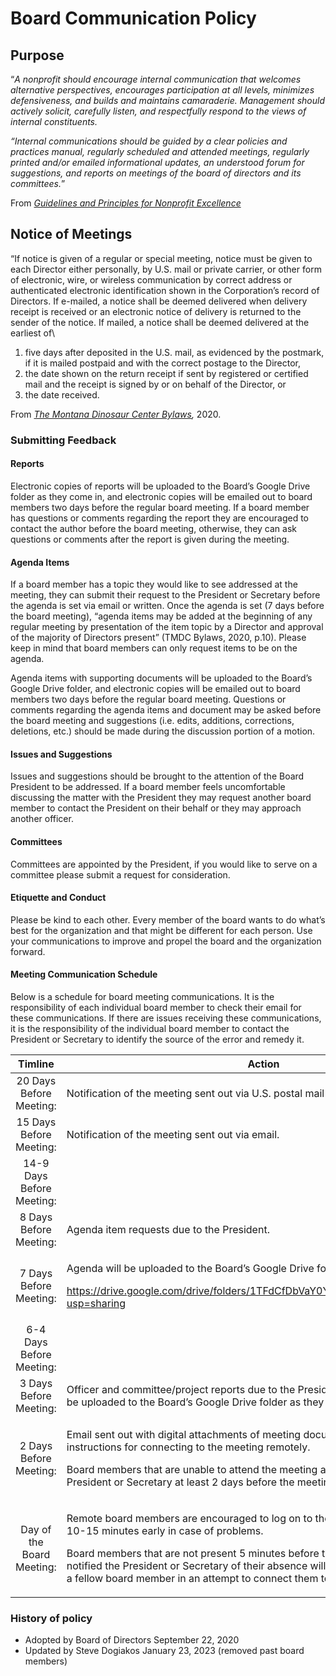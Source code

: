 # Board Communication Policy

## Purpose

“_A nonprofit should encourage internal communication that welcomes alternative perspectives, encourages participation at all levels, minimizes defensiveness, and builds and maintains camaraderie. Management should actively solicit, carefully listen, and respectfully respond to the views of internal constituents._

_“Internal communications should be guided by a clear policies and practices manual, regularly scheduled and attended meetings, regularly printed and/or emailed informational updates, an understood forum for suggestions, and reports on meetings of the board of directors and its committees._”

From [_Guidelines and Principles for Nonprofit Excellence_](https://guidelinesandprinciples.org/wiki/index.php/Communications_Plan)

## Notice of Meetings

“If notice is given of a regular or special meeting, notice must be given to each Director either personally, by U.S. mail or private carrier, or other form of electronic, wire, or wireless communication by correct address or authenticated electronic identification shown in the Corporation’s record of Directors. If e-mailed, a notice shall be deemed delivered when delivery receipt is received or an electronic notice of delivery is returned to the sender of the notice. If mailed, a notice shall be deemed delivered at the earliest of\


1. five days after deposited in the U.S. mail, as evidenced by the postmark, if it is mailed postpaid and with the correct postage to the Director,
2. the date shown on the return receipt if sent by registered or certified mail and the receipt is signed by or on behalf of the Director, or
3. the date received.

From [_The Montana Dinosaur Center Bylaws_](https://docs.tmdinosaurcenter.org/policies-and-info/KHxCR15iKwLXTyQyEIfo/v/bylaws/bylaws)_,_ 2020.

### Submitting Feedback

#### Reports

Electronic copies of reports will be uploaded to the Board’s Google Drive folder as they come in, and electronic copies will be emailed out to board members two days before the regular board meeting. If a board member has questions or comments regarding the report they are encouraged to contact the author before the board meeting, otherwise, they can ask questions or comments after the report is given during the meeting.

#### Agenda Items

If a board member has a topic they would like to see addressed at the meeting, they can submit their request to the President or Secretary before the agenda is set via email or written. Once the agenda is set (7 days before the board meeting), “agenda items may be added at the beginning of any regular meeting by presentation of the item topic by a Director and approval of the majority of Directors present” (TMDC Bylaws, 2020, p.10). Please keep in mind that board members can only request items to be on the agenda.

Agenda items with supporting documents will be uploaded to the Board’s Google Drive folder, and electronic copies will be emailed out to board members two days before the regular board meeting. Questions or comments regarding the agenda items and document may be asked before the board meeting and suggestions (i.e. edits, additions, corrections, deletions, etc.) should be made during the discussion portion of a motion.

#### Issues and Suggestions

Issues and suggestions should be brought to the attention of the Board President to be addressed. If a board member feels uncomfortable discussing the matter with the President they may request another board member to contact the President on their behalf or they may approach another officer.

#### Committees

Committees are appointed by the President, if you would like to serve on a committee please submit a request for consideration.

#### Etiquette and Conduct

Please be kind to each other. Every member of the board wants to do what’s best for the organization and that might be different for each person. Use your communications to improve and propel the board and the organization forward.

#### Meeting Communication Schedule

Below is a schedule for board meeting communications. It is the responsibility of each individual board member to check their email for these communications. If there are issues receiving these communications, it is the responsibility of the individual board member to contact the President or Secretary to identify the source of the error and remedy it.

<table><thead><tr><th width="250" align="center">Timline</th><th>Action</th></tr></thead><tbody><tr><td align="center">20 Days Before Meeting:</td><td>Notification of the meeting sent out via U.S. postal mail (if necessary).</td></tr><tr><td align="center">15 Days Before Meeting:</td><td>Notification of the meeting sent out via email.</td></tr><tr><td align="center">14-9 Days Before Meeting:</td><td></td></tr><tr><td align="center">8 Days Before Meeting:</td><td>Agenda item requests due to the President.</td></tr><tr><td align="center">7 Days Before Meeting:</td><td><p>Agenda will be uploaded to the Board’s Google Drive folder (link to view below)</p><p><a href="https://drive.google.com/drive/folders/1TFdCfDbVaY0YKpM2QPE43r7F72UBSPSj?usp=sharing">https://drive.google.com/drive/folders/1TFdCfDbVaY0YKpM2QPE43r7F72UBSPSj?usp=sharing</a></p></td></tr><tr><td align="center">6-4 Days Before Meeting:</td><td></td></tr><tr><td align="center">3 Days Before Meeting:</td><td>Officer and committee/project reports due to the President or Secretary; they will be uploaded to the Board’s Google Drive folder as they come in.</td></tr><tr><td align="center">2 Days Before Meeting:</td><td><p>Email sent out with digital attachments of meeting documents, as well as instructions for connecting to the meeting remotely.</p><p>Board members that are unable to attend the meeting are encouraged to notify the President or Secretary at least 2 days before the meeting.</p></td></tr><tr><td align="center">Day of the Board Meeting:</td><td><p>Remote board members are encouraged to log on to the online meeting platform 10-15 minutes early in case of problems.</p><p>Board members that are not present 5 minutes before the meeting and have not notified the President or Secretary of their absence will receive one phone call from a fellow board member in an attempt to connect them to the meeting.</p></td></tr></tbody></table>

### History of policy

* Adopted by Board of Directors September 22, 2020
* Updated by Steve Dogiakos January 23, 2023 (removed past board members)
